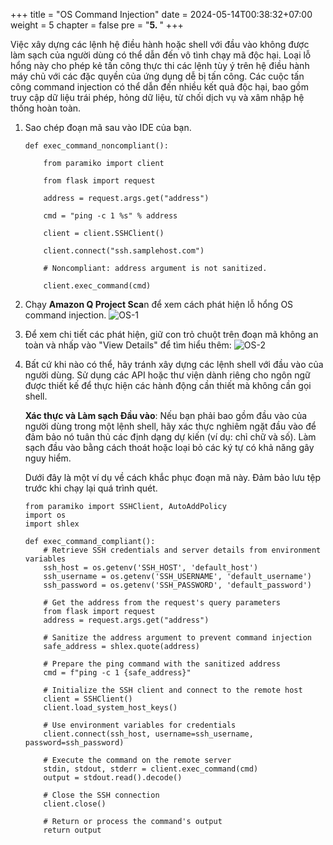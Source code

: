 +++
title = "OS Command Injection"
date = 2024-05-14T00:38:32+07:00
weight = 5
chapter = false
pre = "<b>5. </b>"
+++

Việc xây dựng các lệnh hệ điều hành hoặc shell với đầu vào không được làm sạch của người dùng có thể dẫn đến vô tình chạy mã độc hại. Loại lỗ hổng này cho phép kẻ tấn công thực thi các lệnh tùy ý trên hệ điều hành máy chủ với các đặc quyền của ứng dụng dễ bị tấn công. Các cuộc tấn công command injection có thể dẫn đến nhiều kết quả độc hại, bao gồm truy cập dữ liệu trái phép, hỏng dữ liệu, từ chối dịch vụ và xâm nhập hệ thống hoàn toàn.

1. Sao chép đoạn mã sau vào IDE của bạn.

   ```
   def exec_command_noncompliant():

       from paramiko import client

       from flask import request

       address = request.args.get("address")

       cmd = "ping -c 1 %s" % address

       client = client.SSHClient()

       client.connect("ssh.samplehost.com")

       # Noncompliant: address argument is not sanitized.

       client.exec_command(cmd)
   ```

2. Chạy **Amazon Q Project Sca**n để xem cách phát hiện lỗ hổng OS command injection.
   ![OS-1](/images/5/OS-1.png?width=90pc)

3. Để xem chi tiết các phát hiện, giữ con trỏ chuột trên đoạn mã không an toàn và nhấp vào "View Details" để tìm hiểu thêm:
   ![OS-2](/images/5/OS-2.png?width=90pc)
4. Bất cứ khi nào có thể, hãy tránh xây dựng các lệnh shell với đầu vào của người dùng. Sử dụng các API hoặc thư viện dành riêng cho ngôn ngữ được thiết kế để thực hiện các hành động cần thiết mà không cần gọi shell.

   **Xác thực và Làm sạch Đầu vào**: Nếu bạn phải bao gồm đầu vào của người dùng trong một lệnh shell, hãy xác thực nghiêm ngặt đầu vào để đảm bảo nó tuân thủ các định dạng dự kiến (ví dụ: chỉ chữ và số). Làm sạch đầu vào bằng cách thoát hoặc loại bỏ các ký tự có khả năng gây nguy hiểm.

   Dưới đây là một ví dụ về cách khắc phục đoạn mã này. Đảm bảo lưu tệp trước khi chạy lại quá trình quét.

   ```
   from paramiko import SSHClient, AutoAddPolicy
   import os
   import shlex

   def exec_command_compliant():
       # Retrieve SSH credentials and server details from environment variables
       ssh_host = os.getenv('SSH_HOST', 'default_host')
       ssh_username = os.getenv('SSH_USERNAME', 'default_username')
       ssh_password = os.getenv('SSH_PASSWORD', 'default_password')

       # Get the address from the request's query parameters
       from flask import request
       address = request.args.get("address")

       # Sanitize the address argument to prevent command injection
       safe_address = shlex.quote(address)

       # Prepare the ping command with the sanitized address
       cmd = f"ping -c 1 {safe_address}"

       # Initialize the SSH client and connect to the remote host
       client = SSHClient()
       client.load_system_host_keys()

       # Use environment variables for credentials
       client.connect(ssh_host, username=ssh_username, password=ssh_password)

       # Execute the command on the remote server
       stdin, stdout, stderr = client.exec_command(cmd)
       output = stdout.read().decode()

       # Close the SSH connection
       client.close()

       # Return or process the command's output
       return output
   ```
